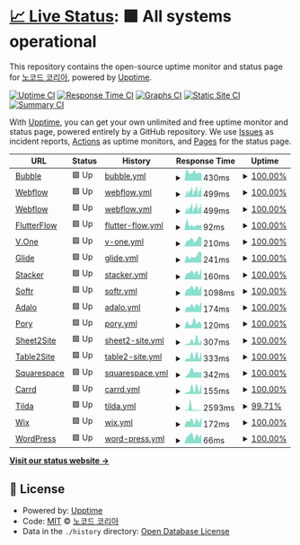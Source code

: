 # [📈 Live Status](https://NoCodeKR.github.io/upptime): <!--live status--> **🟩 All systems operational**

This repository contains the open-source uptime monitor and status page for [노코드 코리아](https://NoCodeKR.github.io/upptime), powered by [Upptime](https://github.com/upptime/upptime).

[![Uptime CI](https://github.com/NoCodeKR/upptime/workflows/Uptime%20CI/badge.svg)](https://github.com/NoCodeKR/upptime/actions?query=workflow%3A%22Uptime+CI%22)
[![Response Time CI](https://github.com/NoCodeKR/upptime/workflows/Response%20Time%20CI/badge.svg)](https://github.com/NoCodeKR/upptime/actions?query=workflow%3A%22Response+Time+CI%22)
[![Graphs CI](https://github.com/NoCodeKR/upptime/workflows/Graphs%20CI/badge.svg)](https://github.com/NoCodeKR/upptime/actions?query=workflow%3A%22Graphs+CI%22)
[![Static Site CI](https://github.com/NoCodeKR/upptime/workflows/Static%20Site%20CI/badge.svg)](https://github.com/NoCodeKR/upptime/actions?query=workflow%3A%22Static+Site+CI%22)
[![Summary CI](https://github.com/NoCodeKR/upptime/workflows/Summary%20CI/badge.svg)](https://github.com/NoCodeKR/upptime/actions?query=workflow%3A%22Summary+CI%22)

With [Upptime](https://upptime.js.org), you can get your own unlimited and free uptime monitor and status page, powered entirely by a GitHub repository. We use [Issues](https://github.com/NoCodeKR/upptime/issues) as incident reports, [Actions](https://github.com/NoCodeKR/upptime/actions) as uptime monitors, and [Pages](https://NoCodeKR.github.io/upptime) for the status page.

<!--start: status pages-->
<!-- This summary is generated by Upptime (https://github.com/upptime/upptime) -->
<!-- Do not edit this manually, your changes will be overwritten -->
<!-- prettier-ignore -->
| URL | Status | History | Response Time | Uptime |
| --- | ------ | ------- | ------------- | ------ |
| <img alt="" src="https://favicons.githubusercontent.com/bubble.io" height="13"> [Bubble](https://bubble.io/) | 🟩 Up | [bubble.yml](https://github.com/NoCodeKR/upptime/commits/HEAD/history/bubble.yml) | <details><summary><img alt="Response time graph" src="./graphs/bubble/response-time-week.png" height="20"> 430ms</summary><br><a href="https://NoCodeKR.github.io/upptime/history/bubble"><img alt="Response time 468" src="https://img.shields.io/endpoint?url=https%3A%2F%2Fraw.githubusercontent.com%2FNoCodeKR%2Fupptime%2FHEAD%2Fapi%2Fbubble%2Fresponse-time.json"></a><br><a href="https://NoCodeKR.github.io/upptime/history/bubble"><img alt="24-hour response time 368" src="https://img.shields.io/endpoint?url=https%3A%2F%2Fraw.githubusercontent.com%2FNoCodeKR%2Fupptime%2FHEAD%2Fapi%2Fbubble%2Fresponse-time-day.json"></a><br><a href="https://NoCodeKR.github.io/upptime/history/bubble"><img alt="7-day response time 430" src="https://img.shields.io/endpoint?url=https%3A%2F%2Fraw.githubusercontent.com%2FNoCodeKR%2Fupptime%2FHEAD%2Fapi%2Fbubble%2Fresponse-time-week.json"></a><br><a href="https://NoCodeKR.github.io/upptime/history/bubble"><img alt="30-day response time 460" src="https://img.shields.io/endpoint?url=https%3A%2F%2Fraw.githubusercontent.com%2FNoCodeKR%2Fupptime%2FHEAD%2Fapi%2Fbubble%2Fresponse-time-month.json"></a><br><a href="https://NoCodeKR.github.io/upptime/history/bubble"><img alt="1-year response time 468" src="https://img.shields.io/endpoint?url=https%3A%2F%2Fraw.githubusercontent.com%2FNoCodeKR%2Fupptime%2FHEAD%2Fapi%2Fbubble%2Fresponse-time-year.json"></a></details> | <details><summary><a href="https://NoCodeKR.github.io/upptime/history/bubble">100.00%</a></summary><a href="https://NoCodeKR.github.io/upptime/history/bubble"><img alt="All-time uptime 99.95%" src="https://img.shields.io/endpoint?url=https%3A%2F%2Fraw.githubusercontent.com%2FNoCodeKR%2Fupptime%2FHEAD%2Fapi%2Fbubble%2Fuptime.json"></a><br><a href="https://NoCodeKR.github.io/upptime/history/bubble"><img alt="24-hour uptime 100.00%" src="https://img.shields.io/endpoint?url=https%3A%2F%2Fraw.githubusercontent.com%2FNoCodeKR%2Fupptime%2FHEAD%2Fapi%2Fbubble%2Fuptime-day.json"></a><br><a href="https://NoCodeKR.github.io/upptime/history/bubble"><img alt="7-day uptime 100.00%" src="https://img.shields.io/endpoint?url=https%3A%2F%2Fraw.githubusercontent.com%2FNoCodeKR%2Fupptime%2FHEAD%2Fapi%2Fbubble%2Fuptime-week.json"></a><br><a href="https://NoCodeKR.github.io/upptime/history/bubble"><img alt="30-day uptime 100.00%" src="https://img.shields.io/endpoint?url=https%3A%2F%2Fraw.githubusercontent.com%2FNoCodeKR%2Fupptime%2FHEAD%2Fapi%2Fbubble%2Fuptime-month.json"></a><br><a href="https://NoCodeKR.github.io/upptime/history/bubble"><img alt="1-year uptime 99.95%" src="https://img.shields.io/endpoint?url=https%3A%2F%2Fraw.githubusercontent.com%2FNoCodeKR%2Fupptime%2FHEAD%2Fapi%2Fbubble%2Fuptime-year.json"></a></details>
| <img alt="" src="https://favicons.githubusercontent.com/webflow.com" height="13"> [Webflow](https://webflow.com/) | 🟩 Up | [webflow.yml](https://github.com/NoCodeKR/upptime/commits/HEAD/history/webflow.yml) | <details><summary><img alt="Response time graph" src="./graphs/webflow/response-time-week.png" height="20"> 499ms</summary><br><a href="https://NoCodeKR.github.io/upptime/history/webflow"><img alt="Response time 550" src="https://img.shields.io/endpoint?url=https%3A%2F%2Fraw.githubusercontent.com%2FNoCodeKR%2Fupptime%2FHEAD%2Fapi%2Fwebflow%2Fresponse-time.json"></a><br><a href="https://NoCodeKR.github.io/upptime/history/webflow"><img alt="24-hour response time 744" src="https://img.shields.io/endpoint?url=https%3A%2F%2Fraw.githubusercontent.com%2FNoCodeKR%2Fupptime%2FHEAD%2Fapi%2Fwebflow%2Fresponse-time-day.json"></a><br><a href="https://NoCodeKR.github.io/upptime/history/webflow"><img alt="7-day response time 499" src="https://img.shields.io/endpoint?url=https%3A%2F%2Fraw.githubusercontent.com%2FNoCodeKR%2Fupptime%2FHEAD%2Fapi%2Fwebflow%2Fresponse-time-week.json"></a><br><a href="https://NoCodeKR.github.io/upptime/history/webflow"><img alt="30-day response time 454" src="https://img.shields.io/endpoint?url=https%3A%2F%2Fraw.githubusercontent.com%2FNoCodeKR%2Fupptime%2FHEAD%2Fapi%2Fwebflow%2Fresponse-time-month.json"></a><br><a href="https://NoCodeKR.github.io/upptime/history/webflow"><img alt="1-year response time 550" src="https://img.shields.io/endpoint?url=https%3A%2F%2Fraw.githubusercontent.com%2FNoCodeKR%2Fupptime%2FHEAD%2Fapi%2Fwebflow%2Fresponse-time-year.json"></a></details> | <details><summary><a href="https://NoCodeKR.github.io/upptime/history/webflow">100.00%</a></summary><a href="https://NoCodeKR.github.io/upptime/history/webflow"><img alt="All-time uptime 99.95%" src="https://img.shields.io/endpoint?url=https%3A%2F%2Fraw.githubusercontent.com%2FNoCodeKR%2Fupptime%2FHEAD%2Fapi%2Fwebflow%2Fuptime.json"></a><br><a href="https://NoCodeKR.github.io/upptime/history/webflow"><img alt="24-hour uptime 100.00%" src="https://img.shields.io/endpoint?url=https%3A%2F%2Fraw.githubusercontent.com%2FNoCodeKR%2Fupptime%2FHEAD%2Fapi%2Fwebflow%2Fuptime-day.json"></a><br><a href="https://NoCodeKR.github.io/upptime/history/webflow"><img alt="7-day uptime 100.00%" src="https://img.shields.io/endpoint?url=https%3A%2F%2Fraw.githubusercontent.com%2FNoCodeKR%2Fupptime%2FHEAD%2Fapi%2Fwebflow%2Fuptime-week.json"></a><br><a href="https://NoCodeKR.github.io/upptime/history/webflow"><img alt="30-day uptime 99.96%" src="https://img.shields.io/endpoint?url=https%3A%2F%2Fraw.githubusercontent.com%2FNoCodeKR%2Fupptime%2FHEAD%2Fapi%2Fwebflow%2Fuptime-month.json"></a><br><a href="https://NoCodeKR.github.io/upptime/history/webflow"><img alt="1-year uptime 99.95%" src="https://img.shields.io/endpoint?url=https%3A%2F%2Fraw.githubusercontent.com%2FNoCodeKR%2Fupptime%2FHEAD%2Fapi%2Fwebflow%2Fuptime-year.json"></a></details>
| <img alt="" src="https://favicons.githubusercontent.com/wappler.io" height="13"> [Webflow](https://wappler.io/) | 🟩 Up | [webflow.yml](https://github.com/NoCodeKR/upptime/commits/HEAD/history/webflow.yml) | <details><summary><img alt="Response time graph" src="./graphs/webflow/response-time-week.png" height="20"> 499ms</summary><br><a href="https://NoCodeKR.github.io/upptime/history/webflow"><img alt="Response time 550" src="https://img.shields.io/endpoint?url=https%3A%2F%2Fraw.githubusercontent.com%2FNoCodeKR%2Fupptime%2FHEAD%2Fapi%2Fwebflow%2Fresponse-time.json"></a><br><a href="https://NoCodeKR.github.io/upptime/history/webflow"><img alt="24-hour response time 744" src="https://img.shields.io/endpoint?url=https%3A%2F%2Fraw.githubusercontent.com%2FNoCodeKR%2Fupptime%2FHEAD%2Fapi%2Fwebflow%2Fresponse-time-day.json"></a><br><a href="https://NoCodeKR.github.io/upptime/history/webflow"><img alt="7-day response time 499" src="https://img.shields.io/endpoint?url=https%3A%2F%2Fraw.githubusercontent.com%2FNoCodeKR%2Fupptime%2FHEAD%2Fapi%2Fwebflow%2Fresponse-time-week.json"></a><br><a href="https://NoCodeKR.github.io/upptime/history/webflow"><img alt="30-day response time 454" src="https://img.shields.io/endpoint?url=https%3A%2F%2Fraw.githubusercontent.com%2FNoCodeKR%2Fupptime%2FHEAD%2Fapi%2Fwebflow%2Fresponse-time-month.json"></a><br><a href="https://NoCodeKR.github.io/upptime/history/webflow"><img alt="1-year response time 550" src="https://img.shields.io/endpoint?url=https%3A%2F%2Fraw.githubusercontent.com%2FNoCodeKR%2Fupptime%2FHEAD%2Fapi%2Fwebflow%2Fresponse-time-year.json"></a></details> | <details><summary><a href="https://NoCodeKR.github.io/upptime/history/webflow">100.00%</a></summary><a href="https://NoCodeKR.github.io/upptime/history/webflow"><img alt="All-time uptime 99.95%" src="https://img.shields.io/endpoint?url=https%3A%2F%2Fraw.githubusercontent.com%2FNoCodeKR%2Fupptime%2FHEAD%2Fapi%2Fwebflow%2Fuptime.json"></a><br><a href="https://NoCodeKR.github.io/upptime/history/webflow"><img alt="24-hour uptime 100.00%" src="https://img.shields.io/endpoint?url=https%3A%2F%2Fraw.githubusercontent.com%2FNoCodeKR%2Fupptime%2FHEAD%2Fapi%2Fwebflow%2Fuptime-day.json"></a><br><a href="https://NoCodeKR.github.io/upptime/history/webflow"><img alt="7-day uptime 100.00%" src="https://img.shields.io/endpoint?url=https%3A%2F%2Fraw.githubusercontent.com%2FNoCodeKR%2Fupptime%2FHEAD%2Fapi%2Fwebflow%2Fuptime-week.json"></a><br><a href="https://NoCodeKR.github.io/upptime/history/webflow"><img alt="30-day uptime 99.96%" src="https://img.shields.io/endpoint?url=https%3A%2F%2Fraw.githubusercontent.com%2FNoCodeKR%2Fupptime%2FHEAD%2Fapi%2Fwebflow%2Fuptime-month.json"></a><br><a href="https://NoCodeKR.github.io/upptime/history/webflow"><img alt="1-year uptime 99.95%" src="https://img.shields.io/endpoint?url=https%3A%2F%2Fraw.githubusercontent.com%2FNoCodeKR%2Fupptime%2FHEAD%2Fapi%2Fwebflow%2Fuptime-year.json"></a></details>
| <img alt="" src="https://favicons.githubusercontent.com/flutterflow.io" height="13"> [FlutterFlow](https://flutterflow.io/) | 🟩 Up | [flutter-flow.yml](https://github.com/NoCodeKR/upptime/commits/HEAD/history/flutter-flow.yml) | <details><summary><img alt="Response time graph" src="./graphs/flutter-flow/response-time-week.png" height="20"> 92ms</summary><br><a href="https://NoCodeKR.github.io/upptime/history/flutter-flow"><img alt="Response time 115" src="https://img.shields.io/endpoint?url=https%3A%2F%2Fraw.githubusercontent.com%2FNoCodeKR%2Fupptime%2FHEAD%2Fapi%2Fflutter-flow%2Fresponse-time.json"></a><br><a href="https://NoCodeKR.github.io/upptime/history/flutter-flow"><img alt="24-hour response time 89" src="https://img.shields.io/endpoint?url=https%3A%2F%2Fraw.githubusercontent.com%2FNoCodeKR%2Fupptime%2FHEAD%2Fapi%2Fflutter-flow%2Fresponse-time-day.json"></a><br><a href="https://NoCodeKR.github.io/upptime/history/flutter-flow"><img alt="7-day response time 92" src="https://img.shields.io/endpoint?url=https%3A%2F%2Fraw.githubusercontent.com%2FNoCodeKR%2Fupptime%2FHEAD%2Fapi%2Fflutter-flow%2Fresponse-time-week.json"></a><br><a href="https://NoCodeKR.github.io/upptime/history/flutter-flow"><img alt="30-day response time 91" src="https://img.shields.io/endpoint?url=https%3A%2F%2Fraw.githubusercontent.com%2FNoCodeKR%2Fupptime%2FHEAD%2Fapi%2Fflutter-flow%2Fresponse-time-month.json"></a><br><a href="https://NoCodeKR.github.io/upptime/history/flutter-flow"><img alt="1-year response time 115" src="https://img.shields.io/endpoint?url=https%3A%2F%2Fraw.githubusercontent.com%2FNoCodeKR%2Fupptime%2FHEAD%2Fapi%2Fflutter-flow%2Fresponse-time-year.json"></a></details> | <details><summary><a href="https://NoCodeKR.github.io/upptime/history/flutter-flow">100.00%</a></summary><a href="https://NoCodeKR.github.io/upptime/history/flutter-flow"><img alt="All-time uptime 100.00%" src="https://img.shields.io/endpoint?url=https%3A%2F%2Fraw.githubusercontent.com%2FNoCodeKR%2Fupptime%2FHEAD%2Fapi%2Fflutter-flow%2Fuptime.json"></a><br><a href="https://NoCodeKR.github.io/upptime/history/flutter-flow"><img alt="24-hour uptime 100.00%" src="https://img.shields.io/endpoint?url=https%3A%2F%2Fraw.githubusercontent.com%2FNoCodeKR%2Fupptime%2FHEAD%2Fapi%2Fflutter-flow%2Fuptime-day.json"></a><br><a href="https://NoCodeKR.github.io/upptime/history/flutter-flow"><img alt="7-day uptime 100.00%" src="https://img.shields.io/endpoint?url=https%3A%2F%2Fraw.githubusercontent.com%2FNoCodeKR%2Fupptime%2FHEAD%2Fapi%2Fflutter-flow%2Fuptime-week.json"></a><br><a href="https://NoCodeKR.github.io/upptime/history/flutter-flow"><img alt="30-day uptime 100.00%" src="https://img.shields.io/endpoint?url=https%3A%2F%2Fraw.githubusercontent.com%2FNoCodeKR%2Fupptime%2FHEAD%2Fapi%2Fflutter-flow%2Fuptime-month.json"></a><br><a href="https://NoCodeKR.github.io/upptime/history/flutter-flow"><img alt="1-year uptime 100.00%" src="https://img.shields.io/endpoint?url=https%3A%2F%2Fraw.githubusercontent.com%2FNoCodeKR%2Fupptime%2FHEAD%2Fapi%2Fflutter-flow%2Fuptime-year.json"></a></details>
| <img alt="" src="https://favicons.githubusercontent.com/www.yourvone.com" height="13"> [V.One](https://www.yourvone.com/) | 🟩 Up | [v-one.yml](https://github.com/NoCodeKR/upptime/commits/HEAD/history/v-one.yml) | <details><summary><img alt="Response time graph" src="./graphs/v-one/response-time-week.png" height="20"> 210ms</summary><br><a href="https://NoCodeKR.github.io/upptime/history/v-one"><img alt="Response time 332" src="https://img.shields.io/endpoint?url=https%3A%2F%2Fraw.githubusercontent.com%2FNoCodeKR%2Fupptime%2FHEAD%2Fapi%2Fv-one%2Fresponse-time.json"></a><br><a href="https://NoCodeKR.github.io/upptime/history/v-one"><img alt="24-hour response time 261" src="https://img.shields.io/endpoint?url=https%3A%2F%2Fraw.githubusercontent.com%2FNoCodeKR%2Fupptime%2FHEAD%2Fapi%2Fv-one%2Fresponse-time-day.json"></a><br><a href="https://NoCodeKR.github.io/upptime/history/v-one"><img alt="7-day response time 210" src="https://img.shields.io/endpoint?url=https%3A%2F%2Fraw.githubusercontent.com%2FNoCodeKR%2Fupptime%2FHEAD%2Fapi%2Fv-one%2Fresponse-time-week.json"></a><br><a href="https://NoCodeKR.github.io/upptime/history/v-one"><img alt="30-day response time 193" src="https://img.shields.io/endpoint?url=https%3A%2F%2Fraw.githubusercontent.com%2FNoCodeKR%2Fupptime%2FHEAD%2Fapi%2Fv-one%2Fresponse-time-month.json"></a><br><a href="https://NoCodeKR.github.io/upptime/history/v-one"><img alt="1-year response time 332" src="https://img.shields.io/endpoint?url=https%3A%2F%2Fraw.githubusercontent.com%2FNoCodeKR%2Fupptime%2FHEAD%2Fapi%2Fv-one%2Fresponse-time-year.json"></a></details> | <details><summary><a href="https://NoCodeKR.github.io/upptime/history/v-one">100.00%</a></summary><a href="https://NoCodeKR.github.io/upptime/history/v-one"><img alt="All-time uptime 100.00%" src="https://img.shields.io/endpoint?url=https%3A%2F%2Fraw.githubusercontent.com%2FNoCodeKR%2Fupptime%2FHEAD%2Fapi%2Fv-one%2Fuptime.json"></a><br><a href="https://NoCodeKR.github.io/upptime/history/v-one"><img alt="24-hour uptime 100.00%" src="https://img.shields.io/endpoint?url=https%3A%2F%2Fraw.githubusercontent.com%2FNoCodeKR%2Fupptime%2FHEAD%2Fapi%2Fv-one%2Fuptime-day.json"></a><br><a href="https://NoCodeKR.github.io/upptime/history/v-one"><img alt="7-day uptime 100.00%" src="https://img.shields.io/endpoint?url=https%3A%2F%2Fraw.githubusercontent.com%2FNoCodeKR%2Fupptime%2FHEAD%2Fapi%2Fv-one%2Fuptime-week.json"></a><br><a href="https://NoCodeKR.github.io/upptime/history/v-one"><img alt="30-day uptime 100.00%" src="https://img.shields.io/endpoint?url=https%3A%2F%2Fraw.githubusercontent.com%2FNoCodeKR%2Fupptime%2FHEAD%2Fapi%2Fv-one%2Fuptime-month.json"></a><br><a href="https://NoCodeKR.github.io/upptime/history/v-one"><img alt="1-year uptime 100.00%" src="https://img.shields.io/endpoint?url=https%3A%2F%2Fraw.githubusercontent.com%2FNoCodeKR%2Fupptime%2FHEAD%2Fapi%2Fv-one%2Fuptime-year.json"></a></details>
| <img alt="" src="https://favicons.githubusercontent.com/www.glideapps.com" height="13"> [Glide](https://www.glideapps.com/) | 🟩 Up | [glide.yml](https://github.com/NoCodeKR/upptime/commits/HEAD/history/glide.yml) | <details><summary><img alt="Response time graph" src="./graphs/glide/response-time-week.png" height="20"> 241ms</summary><br><a href="https://NoCodeKR.github.io/upptime/history/glide"><img alt="Response time 268" src="https://img.shields.io/endpoint?url=https%3A%2F%2Fraw.githubusercontent.com%2FNoCodeKR%2Fupptime%2FHEAD%2Fapi%2Fglide%2Fresponse-time.json"></a><br><a href="https://NoCodeKR.github.io/upptime/history/glide"><img alt="24-hour response time 343" src="https://img.shields.io/endpoint?url=https%3A%2F%2Fraw.githubusercontent.com%2FNoCodeKR%2Fupptime%2FHEAD%2Fapi%2Fglide%2Fresponse-time-day.json"></a><br><a href="https://NoCodeKR.github.io/upptime/history/glide"><img alt="7-day response time 241" src="https://img.shields.io/endpoint?url=https%3A%2F%2Fraw.githubusercontent.com%2FNoCodeKR%2Fupptime%2FHEAD%2Fapi%2Fglide%2Fresponse-time-week.json"></a><br><a href="https://NoCodeKR.github.io/upptime/history/glide"><img alt="30-day response time 289" src="https://img.shields.io/endpoint?url=https%3A%2F%2Fraw.githubusercontent.com%2FNoCodeKR%2Fupptime%2FHEAD%2Fapi%2Fglide%2Fresponse-time-month.json"></a><br><a href="https://NoCodeKR.github.io/upptime/history/glide"><img alt="1-year response time 268" src="https://img.shields.io/endpoint?url=https%3A%2F%2Fraw.githubusercontent.com%2FNoCodeKR%2Fupptime%2FHEAD%2Fapi%2Fglide%2Fresponse-time-year.json"></a></details> | <details><summary><a href="https://NoCodeKR.github.io/upptime/history/glide">100.00%</a></summary><a href="https://NoCodeKR.github.io/upptime/history/glide"><img alt="All-time uptime 100.00%" src="https://img.shields.io/endpoint?url=https%3A%2F%2Fraw.githubusercontent.com%2FNoCodeKR%2Fupptime%2FHEAD%2Fapi%2Fglide%2Fuptime.json"></a><br><a href="https://NoCodeKR.github.io/upptime/history/glide"><img alt="24-hour uptime 100.00%" src="https://img.shields.io/endpoint?url=https%3A%2F%2Fraw.githubusercontent.com%2FNoCodeKR%2Fupptime%2FHEAD%2Fapi%2Fglide%2Fuptime-day.json"></a><br><a href="https://NoCodeKR.github.io/upptime/history/glide"><img alt="7-day uptime 100.00%" src="https://img.shields.io/endpoint?url=https%3A%2F%2Fraw.githubusercontent.com%2FNoCodeKR%2Fupptime%2FHEAD%2Fapi%2Fglide%2Fuptime-week.json"></a><br><a href="https://NoCodeKR.github.io/upptime/history/glide"><img alt="30-day uptime 100.00%" src="https://img.shields.io/endpoint?url=https%3A%2F%2Fraw.githubusercontent.com%2FNoCodeKR%2Fupptime%2FHEAD%2Fapi%2Fglide%2Fuptime-month.json"></a><br><a href="https://NoCodeKR.github.io/upptime/history/glide"><img alt="1-year uptime 100.00%" src="https://img.shields.io/endpoint?url=https%3A%2F%2Fraw.githubusercontent.com%2FNoCodeKR%2Fupptime%2FHEAD%2Fapi%2Fglide%2Fuptime-year.json"></a></details>
| <img alt="" src="https://favicons.githubusercontent.com/www.stackerhq.com" height="13"> [Stacker](https://www.stackerhq.com/) | 🟩 Up | [stacker.yml](https://github.com/NoCodeKR/upptime/commits/HEAD/history/stacker.yml) | <details><summary><img alt="Response time graph" src="./graphs/stacker/response-time-week.png" height="20"> 160ms</summary><br><a href="https://NoCodeKR.github.io/upptime/history/stacker"><img alt="Response time 190" src="https://img.shields.io/endpoint?url=https%3A%2F%2Fraw.githubusercontent.com%2FNoCodeKR%2Fupptime%2FHEAD%2Fapi%2Fstacker%2Fresponse-time.json"></a><br><a href="https://NoCodeKR.github.io/upptime/history/stacker"><img alt="24-hour response time 249" src="https://img.shields.io/endpoint?url=https%3A%2F%2Fraw.githubusercontent.com%2FNoCodeKR%2Fupptime%2FHEAD%2Fapi%2Fstacker%2Fresponse-time-day.json"></a><br><a href="https://NoCodeKR.github.io/upptime/history/stacker"><img alt="7-day response time 160" src="https://img.shields.io/endpoint?url=https%3A%2F%2Fraw.githubusercontent.com%2FNoCodeKR%2Fupptime%2FHEAD%2Fapi%2Fstacker%2Fresponse-time-week.json"></a><br><a href="https://NoCodeKR.github.io/upptime/history/stacker"><img alt="30-day response time 160" src="https://img.shields.io/endpoint?url=https%3A%2F%2Fraw.githubusercontent.com%2FNoCodeKR%2Fupptime%2FHEAD%2Fapi%2Fstacker%2Fresponse-time-month.json"></a><br><a href="https://NoCodeKR.github.io/upptime/history/stacker"><img alt="1-year response time 190" src="https://img.shields.io/endpoint?url=https%3A%2F%2Fraw.githubusercontent.com%2FNoCodeKR%2Fupptime%2FHEAD%2Fapi%2Fstacker%2Fresponse-time-year.json"></a></details> | <details><summary><a href="https://NoCodeKR.github.io/upptime/history/stacker">100.00%</a></summary><a href="https://NoCodeKR.github.io/upptime/history/stacker"><img alt="All-time uptime 100.00%" src="https://img.shields.io/endpoint?url=https%3A%2F%2Fraw.githubusercontent.com%2FNoCodeKR%2Fupptime%2FHEAD%2Fapi%2Fstacker%2Fuptime.json"></a><br><a href="https://NoCodeKR.github.io/upptime/history/stacker"><img alt="24-hour uptime 100.00%" src="https://img.shields.io/endpoint?url=https%3A%2F%2Fraw.githubusercontent.com%2FNoCodeKR%2Fupptime%2FHEAD%2Fapi%2Fstacker%2Fuptime-day.json"></a><br><a href="https://NoCodeKR.github.io/upptime/history/stacker"><img alt="7-day uptime 100.00%" src="https://img.shields.io/endpoint?url=https%3A%2F%2Fraw.githubusercontent.com%2FNoCodeKR%2Fupptime%2FHEAD%2Fapi%2Fstacker%2Fuptime-week.json"></a><br><a href="https://NoCodeKR.github.io/upptime/history/stacker"><img alt="30-day uptime 100.00%" src="https://img.shields.io/endpoint?url=https%3A%2F%2Fraw.githubusercontent.com%2FNoCodeKR%2Fupptime%2FHEAD%2Fapi%2Fstacker%2Fuptime-month.json"></a><br><a href="https://NoCodeKR.github.io/upptime/history/stacker"><img alt="1-year uptime 100.00%" src="https://img.shields.io/endpoint?url=https%3A%2F%2Fraw.githubusercontent.com%2FNoCodeKR%2Fupptime%2FHEAD%2Fapi%2Fstacker%2Fuptime-year.json"></a></details>
| <img alt="" src="https://favicons.githubusercontent.com/www.softr.io" height="13"> [Softr](https://www.softr.io/) | 🟩 Up | [softr.yml](https://github.com/NoCodeKR/upptime/commits/HEAD/history/softr.yml) | <details><summary><img alt="Response time graph" src="./graphs/softr/response-time-week.png" height="20"> 1098ms</summary><br><a href="https://NoCodeKR.github.io/upptime/history/softr"><img alt="Response time 1228" src="https://img.shields.io/endpoint?url=https%3A%2F%2Fraw.githubusercontent.com%2FNoCodeKR%2Fupptime%2FHEAD%2Fapi%2Fsoftr%2Fresponse-time.json"></a><br><a href="https://NoCodeKR.github.io/upptime/history/softr"><img alt="24-hour response time 1403" src="https://img.shields.io/endpoint?url=https%3A%2F%2Fraw.githubusercontent.com%2FNoCodeKR%2Fupptime%2FHEAD%2Fapi%2Fsoftr%2Fresponse-time-day.json"></a><br><a href="https://NoCodeKR.github.io/upptime/history/softr"><img alt="7-day response time 1098" src="https://img.shields.io/endpoint?url=https%3A%2F%2Fraw.githubusercontent.com%2FNoCodeKR%2Fupptime%2FHEAD%2Fapi%2Fsoftr%2Fresponse-time-week.json"></a><br><a href="https://NoCodeKR.github.io/upptime/history/softr"><img alt="30-day response time 1039" src="https://img.shields.io/endpoint?url=https%3A%2F%2Fraw.githubusercontent.com%2FNoCodeKR%2Fupptime%2FHEAD%2Fapi%2Fsoftr%2Fresponse-time-month.json"></a><br><a href="https://NoCodeKR.github.io/upptime/history/softr"><img alt="1-year response time 1228" src="https://img.shields.io/endpoint?url=https%3A%2F%2Fraw.githubusercontent.com%2FNoCodeKR%2Fupptime%2FHEAD%2Fapi%2Fsoftr%2Fresponse-time-year.json"></a></details> | <details><summary><a href="https://NoCodeKR.github.io/upptime/history/softr">100.00%</a></summary><a href="https://NoCodeKR.github.io/upptime/history/softr"><img alt="All-time uptime 99.96%" src="https://img.shields.io/endpoint?url=https%3A%2F%2Fraw.githubusercontent.com%2FNoCodeKR%2Fupptime%2FHEAD%2Fapi%2Fsoftr%2Fuptime.json"></a><br><a href="https://NoCodeKR.github.io/upptime/history/softr"><img alt="24-hour uptime 100.00%" src="https://img.shields.io/endpoint?url=https%3A%2F%2Fraw.githubusercontent.com%2FNoCodeKR%2Fupptime%2FHEAD%2Fapi%2Fsoftr%2Fuptime-day.json"></a><br><a href="https://NoCodeKR.github.io/upptime/history/softr"><img alt="7-day uptime 100.00%" src="https://img.shields.io/endpoint?url=https%3A%2F%2Fraw.githubusercontent.com%2FNoCodeKR%2Fupptime%2FHEAD%2Fapi%2Fsoftr%2Fuptime-week.json"></a><br><a href="https://NoCodeKR.github.io/upptime/history/softr"><img alt="30-day uptime 100.00%" src="https://img.shields.io/endpoint?url=https%3A%2F%2Fraw.githubusercontent.com%2FNoCodeKR%2Fupptime%2FHEAD%2Fapi%2Fsoftr%2Fuptime-month.json"></a><br><a href="https://NoCodeKR.github.io/upptime/history/softr"><img alt="1-year uptime 99.96%" src="https://img.shields.io/endpoint?url=https%3A%2F%2Fraw.githubusercontent.com%2FNoCodeKR%2Fupptime%2FHEAD%2Fapi%2Fsoftr%2Fuptime-year.json"></a></details>
| <img alt="" src="https://favicons.githubusercontent.com/www.adalo.com" height="13"> [Adalo](https://www.adalo.com/) | 🟩 Up | [adalo.yml](https://github.com/NoCodeKR/upptime/commits/HEAD/history/adalo.yml) | <details><summary><img alt="Response time graph" src="./graphs/adalo/response-time-week.png" height="20"> 174ms</summary><br><a href="https://NoCodeKR.github.io/upptime/history/adalo"><img alt="Response time 218" src="https://img.shields.io/endpoint?url=https%3A%2F%2Fraw.githubusercontent.com%2FNoCodeKR%2Fupptime%2FHEAD%2Fapi%2Fadalo%2Fresponse-time.json"></a><br><a href="https://NoCodeKR.github.io/upptime/history/adalo"><img alt="24-hour response time 281" src="https://img.shields.io/endpoint?url=https%3A%2F%2Fraw.githubusercontent.com%2FNoCodeKR%2Fupptime%2FHEAD%2Fapi%2Fadalo%2Fresponse-time-day.json"></a><br><a href="https://NoCodeKR.github.io/upptime/history/adalo"><img alt="7-day response time 174" src="https://img.shields.io/endpoint?url=https%3A%2F%2Fraw.githubusercontent.com%2FNoCodeKR%2Fupptime%2FHEAD%2Fapi%2Fadalo%2Fresponse-time-week.json"></a><br><a href="https://NoCodeKR.github.io/upptime/history/adalo"><img alt="30-day response time 207" src="https://img.shields.io/endpoint?url=https%3A%2F%2Fraw.githubusercontent.com%2FNoCodeKR%2Fupptime%2FHEAD%2Fapi%2Fadalo%2Fresponse-time-month.json"></a><br><a href="https://NoCodeKR.github.io/upptime/history/adalo"><img alt="1-year response time 218" src="https://img.shields.io/endpoint?url=https%3A%2F%2Fraw.githubusercontent.com%2FNoCodeKR%2Fupptime%2FHEAD%2Fapi%2Fadalo%2Fresponse-time-year.json"></a></details> | <details><summary><a href="https://NoCodeKR.github.io/upptime/history/adalo">100.00%</a></summary><a href="https://NoCodeKR.github.io/upptime/history/adalo"><img alt="All-time uptime 100.00%" src="https://img.shields.io/endpoint?url=https%3A%2F%2Fraw.githubusercontent.com%2FNoCodeKR%2Fupptime%2FHEAD%2Fapi%2Fadalo%2Fuptime.json"></a><br><a href="https://NoCodeKR.github.io/upptime/history/adalo"><img alt="24-hour uptime 100.00%" src="https://img.shields.io/endpoint?url=https%3A%2F%2Fraw.githubusercontent.com%2FNoCodeKR%2Fupptime%2FHEAD%2Fapi%2Fadalo%2Fuptime-day.json"></a><br><a href="https://NoCodeKR.github.io/upptime/history/adalo"><img alt="7-day uptime 100.00%" src="https://img.shields.io/endpoint?url=https%3A%2F%2Fraw.githubusercontent.com%2FNoCodeKR%2Fupptime%2FHEAD%2Fapi%2Fadalo%2Fuptime-week.json"></a><br><a href="https://NoCodeKR.github.io/upptime/history/adalo"><img alt="30-day uptime 100.00%" src="https://img.shields.io/endpoint?url=https%3A%2F%2Fraw.githubusercontent.com%2FNoCodeKR%2Fupptime%2FHEAD%2Fapi%2Fadalo%2Fuptime-month.json"></a><br><a href="https://NoCodeKR.github.io/upptime/history/adalo"><img alt="1-year uptime 100.00%" src="https://img.shields.io/endpoint?url=https%3A%2F%2Fraw.githubusercontent.com%2FNoCodeKR%2Fupptime%2FHEAD%2Fapi%2Fadalo%2Fuptime-year.json"></a></details>
| <img alt="" src="https://favicons.githubusercontent.com/pory.io" height="13"> [Pory](https://pory.io/) | 🟩 Up | [pory.yml](https://github.com/NoCodeKR/upptime/commits/HEAD/history/pory.yml) | <details><summary><img alt="Response time graph" src="./graphs/pory/response-time-week.png" height="20"> 120ms</summary><br><a href="https://NoCodeKR.github.io/upptime/history/pory"><img alt="Response time 129" src="https://img.shields.io/endpoint?url=https%3A%2F%2Fraw.githubusercontent.com%2FNoCodeKR%2Fupptime%2FHEAD%2Fapi%2Fpory%2Fresponse-time.json"></a><br><a href="https://NoCodeKR.github.io/upptime/history/pory"><img alt="24-hour response time 85" src="https://img.shields.io/endpoint?url=https%3A%2F%2Fraw.githubusercontent.com%2FNoCodeKR%2Fupptime%2FHEAD%2Fapi%2Fpory%2Fresponse-time-day.json"></a><br><a href="https://NoCodeKR.github.io/upptime/history/pory"><img alt="7-day response time 120" src="https://img.shields.io/endpoint?url=https%3A%2F%2Fraw.githubusercontent.com%2FNoCodeKR%2Fupptime%2FHEAD%2Fapi%2Fpory%2Fresponse-time-week.json"></a><br><a href="https://NoCodeKR.github.io/upptime/history/pory"><img alt="30-day response time 144" src="https://img.shields.io/endpoint?url=https%3A%2F%2Fraw.githubusercontent.com%2FNoCodeKR%2Fupptime%2FHEAD%2Fapi%2Fpory%2Fresponse-time-month.json"></a><br><a href="https://NoCodeKR.github.io/upptime/history/pory"><img alt="1-year response time 129" src="https://img.shields.io/endpoint?url=https%3A%2F%2Fraw.githubusercontent.com%2FNoCodeKR%2Fupptime%2FHEAD%2Fapi%2Fpory%2Fresponse-time-year.json"></a></details> | <details><summary><a href="https://NoCodeKR.github.io/upptime/history/pory">100.00%</a></summary><a href="https://NoCodeKR.github.io/upptime/history/pory"><img alt="All-time uptime 100.00%" src="https://img.shields.io/endpoint?url=https%3A%2F%2Fraw.githubusercontent.com%2FNoCodeKR%2Fupptime%2FHEAD%2Fapi%2Fpory%2Fuptime.json"></a><br><a href="https://NoCodeKR.github.io/upptime/history/pory"><img alt="24-hour uptime 100.00%" src="https://img.shields.io/endpoint?url=https%3A%2F%2Fraw.githubusercontent.com%2FNoCodeKR%2Fupptime%2FHEAD%2Fapi%2Fpory%2Fuptime-day.json"></a><br><a href="https://NoCodeKR.github.io/upptime/history/pory"><img alt="7-day uptime 100.00%" src="https://img.shields.io/endpoint?url=https%3A%2F%2Fraw.githubusercontent.com%2FNoCodeKR%2Fupptime%2FHEAD%2Fapi%2Fpory%2Fuptime-week.json"></a><br><a href="https://NoCodeKR.github.io/upptime/history/pory"><img alt="30-day uptime 100.00%" src="https://img.shields.io/endpoint?url=https%3A%2F%2Fraw.githubusercontent.com%2FNoCodeKR%2Fupptime%2FHEAD%2Fapi%2Fpory%2Fuptime-month.json"></a><br><a href="https://NoCodeKR.github.io/upptime/history/pory"><img alt="1-year uptime 100.00%" src="https://img.shields.io/endpoint?url=https%3A%2F%2Fraw.githubusercontent.com%2FNoCodeKR%2Fupptime%2FHEAD%2Fapi%2Fpory%2Fuptime-year.json"></a></details>
| <img alt="" src="https://favicons.githubusercontent.com/www.sheet2site.com" height="13"> [Sheet2Site](https://www.sheet2site.com/) | 🟩 Up | [sheet2-site.yml](https://github.com/NoCodeKR/upptime/commits/HEAD/history/sheet2-site.yml) | <details><summary><img alt="Response time graph" src="./graphs/sheet2-site/response-time-week.png" height="20"> 307ms</summary><br><a href="https://NoCodeKR.github.io/upptime/history/sheet2-site"><img alt="Response time 343" src="https://img.shields.io/endpoint?url=https%3A%2F%2Fraw.githubusercontent.com%2FNoCodeKR%2Fupptime%2FHEAD%2Fapi%2Fsheet2-site%2Fresponse-time.json"></a><br><a href="https://NoCodeKR.github.io/upptime/history/sheet2-site"><img alt="24-hour response time 420" src="https://img.shields.io/endpoint?url=https%3A%2F%2Fraw.githubusercontent.com%2FNoCodeKR%2Fupptime%2FHEAD%2Fapi%2Fsheet2-site%2Fresponse-time-day.json"></a><br><a href="https://NoCodeKR.github.io/upptime/history/sheet2-site"><img alt="7-day response time 307" src="https://img.shields.io/endpoint?url=https%3A%2F%2Fraw.githubusercontent.com%2FNoCodeKR%2Fupptime%2FHEAD%2Fapi%2Fsheet2-site%2Fresponse-time-week.json"></a><br><a href="https://NoCodeKR.github.io/upptime/history/sheet2-site"><img alt="30-day response time 254" src="https://img.shields.io/endpoint?url=https%3A%2F%2Fraw.githubusercontent.com%2FNoCodeKR%2Fupptime%2FHEAD%2Fapi%2Fsheet2-site%2Fresponse-time-month.json"></a><br><a href="https://NoCodeKR.github.io/upptime/history/sheet2-site"><img alt="1-year response time 343" src="https://img.shields.io/endpoint?url=https%3A%2F%2Fraw.githubusercontent.com%2FNoCodeKR%2Fupptime%2FHEAD%2Fapi%2Fsheet2-site%2Fresponse-time-year.json"></a></details> | <details><summary><a href="https://NoCodeKR.github.io/upptime/history/sheet2-site">100.00%</a></summary><a href="https://NoCodeKR.github.io/upptime/history/sheet2-site"><img alt="All-time uptime 99.88%" src="https://img.shields.io/endpoint?url=https%3A%2F%2Fraw.githubusercontent.com%2FNoCodeKR%2Fupptime%2FHEAD%2Fapi%2Fsheet2-site%2Fuptime.json"></a><br><a href="https://NoCodeKR.github.io/upptime/history/sheet2-site"><img alt="24-hour uptime 100.00%" src="https://img.shields.io/endpoint?url=https%3A%2F%2Fraw.githubusercontent.com%2FNoCodeKR%2Fupptime%2FHEAD%2Fapi%2Fsheet2-site%2Fuptime-day.json"></a><br><a href="https://NoCodeKR.github.io/upptime/history/sheet2-site"><img alt="7-day uptime 100.00%" src="https://img.shields.io/endpoint?url=https%3A%2F%2Fraw.githubusercontent.com%2FNoCodeKR%2Fupptime%2FHEAD%2Fapi%2Fsheet2-site%2Fuptime-week.json"></a><br><a href="https://NoCodeKR.github.io/upptime/history/sheet2-site"><img alt="30-day uptime 100.00%" src="https://img.shields.io/endpoint?url=https%3A%2F%2Fraw.githubusercontent.com%2FNoCodeKR%2Fupptime%2FHEAD%2Fapi%2Fsheet2-site%2Fuptime-month.json"></a><br><a href="https://NoCodeKR.github.io/upptime/history/sheet2-site"><img alt="1-year uptime 99.88%" src="https://img.shields.io/endpoint?url=https%3A%2F%2Fraw.githubusercontent.com%2FNoCodeKR%2Fupptime%2FHEAD%2Fapi%2Fsheet2-site%2Fuptime-year.json"></a></details>
| <img alt="" src="https://favicons.githubusercontent.com/table2site.com" height="13"> [Table2Site](https://table2site.com/) | 🟩 Up | [table2-site.yml](https://github.com/NoCodeKR/upptime/commits/HEAD/history/table2-site.yml) | <details><summary><img alt="Response time graph" src="./graphs/table2-site/response-time-week.png" height="20"> 333ms</summary><br><a href="https://NoCodeKR.github.io/upptime/history/table2-site"><img alt="Response time 393" src="https://img.shields.io/endpoint?url=https%3A%2F%2Fraw.githubusercontent.com%2FNoCodeKR%2Fupptime%2FHEAD%2Fapi%2Ftable2-site%2Fresponse-time.json"></a><br><a href="https://NoCodeKR.github.io/upptime/history/table2-site"><img alt="24-hour response time 610" src="https://img.shields.io/endpoint?url=https%3A%2F%2Fraw.githubusercontent.com%2FNoCodeKR%2Fupptime%2FHEAD%2Fapi%2Ftable2-site%2Fresponse-time-day.json"></a><br><a href="https://NoCodeKR.github.io/upptime/history/table2-site"><img alt="7-day response time 333" src="https://img.shields.io/endpoint?url=https%3A%2F%2Fraw.githubusercontent.com%2FNoCodeKR%2Fupptime%2FHEAD%2Fapi%2Ftable2-site%2Fresponse-time-week.json"></a><br><a href="https://NoCodeKR.github.io/upptime/history/table2-site"><img alt="30-day response time 303" src="https://img.shields.io/endpoint?url=https%3A%2F%2Fraw.githubusercontent.com%2FNoCodeKR%2Fupptime%2FHEAD%2Fapi%2Ftable2-site%2Fresponse-time-month.json"></a><br><a href="https://NoCodeKR.github.io/upptime/history/table2-site"><img alt="1-year response time 393" src="https://img.shields.io/endpoint?url=https%3A%2F%2Fraw.githubusercontent.com%2FNoCodeKR%2Fupptime%2FHEAD%2Fapi%2Ftable2-site%2Fresponse-time-year.json"></a></details> | <details><summary><a href="https://NoCodeKR.github.io/upptime/history/table2-site">100.00%</a></summary><a href="https://NoCodeKR.github.io/upptime/history/table2-site"><img alt="All-time uptime 100.00%" src="https://img.shields.io/endpoint?url=https%3A%2F%2Fraw.githubusercontent.com%2FNoCodeKR%2Fupptime%2FHEAD%2Fapi%2Ftable2-site%2Fuptime.json"></a><br><a href="https://NoCodeKR.github.io/upptime/history/table2-site"><img alt="24-hour uptime 100.00%" src="https://img.shields.io/endpoint?url=https%3A%2F%2Fraw.githubusercontent.com%2FNoCodeKR%2Fupptime%2FHEAD%2Fapi%2Ftable2-site%2Fuptime-day.json"></a><br><a href="https://NoCodeKR.github.io/upptime/history/table2-site"><img alt="7-day uptime 100.00%" src="https://img.shields.io/endpoint?url=https%3A%2F%2Fraw.githubusercontent.com%2FNoCodeKR%2Fupptime%2FHEAD%2Fapi%2Ftable2-site%2Fuptime-week.json"></a><br><a href="https://NoCodeKR.github.io/upptime/history/table2-site"><img alt="30-day uptime 100.00%" src="https://img.shields.io/endpoint?url=https%3A%2F%2Fraw.githubusercontent.com%2FNoCodeKR%2Fupptime%2FHEAD%2Fapi%2Ftable2-site%2Fuptime-month.json"></a><br><a href="https://NoCodeKR.github.io/upptime/history/table2-site"><img alt="1-year uptime 100.00%" src="https://img.shields.io/endpoint?url=https%3A%2F%2Fraw.githubusercontent.com%2FNoCodeKR%2Fupptime%2FHEAD%2Fapi%2Ftable2-site%2Fuptime-year.json"></a></details>
| <img alt="" src="https://favicons.githubusercontent.com/www.squarespace.com" height="13"> [Squarespace](https://www.squarespace.com/) | 🟩 Up | [squarespace.yml](https://github.com/NoCodeKR/upptime/commits/HEAD/history/squarespace.yml) | <details><summary><img alt="Response time graph" src="./graphs/squarespace/response-time-week.png" height="20"> 342ms</summary><br><a href="https://NoCodeKR.github.io/upptime/history/squarespace"><img alt="Response time 369" src="https://img.shields.io/endpoint?url=https%3A%2F%2Fraw.githubusercontent.com%2FNoCodeKR%2Fupptime%2FHEAD%2Fapi%2Fsquarespace%2Fresponse-time.json"></a><br><a href="https://NoCodeKR.github.io/upptime/history/squarespace"><img alt="24-hour response time 349" src="https://img.shields.io/endpoint?url=https%3A%2F%2Fraw.githubusercontent.com%2FNoCodeKR%2Fupptime%2FHEAD%2Fapi%2Fsquarespace%2Fresponse-time-day.json"></a><br><a href="https://NoCodeKR.github.io/upptime/history/squarespace"><img alt="7-day response time 342" src="https://img.shields.io/endpoint?url=https%3A%2F%2Fraw.githubusercontent.com%2FNoCodeKR%2Fupptime%2FHEAD%2Fapi%2Fsquarespace%2Fresponse-time-week.json"></a><br><a href="https://NoCodeKR.github.io/upptime/history/squarespace"><img alt="30-day response time 290" src="https://img.shields.io/endpoint?url=https%3A%2F%2Fraw.githubusercontent.com%2FNoCodeKR%2Fupptime%2FHEAD%2Fapi%2Fsquarespace%2Fresponse-time-month.json"></a><br><a href="https://NoCodeKR.github.io/upptime/history/squarespace"><img alt="1-year response time 369" src="https://img.shields.io/endpoint?url=https%3A%2F%2Fraw.githubusercontent.com%2FNoCodeKR%2Fupptime%2FHEAD%2Fapi%2Fsquarespace%2Fresponse-time-year.json"></a></details> | <details><summary><a href="https://NoCodeKR.github.io/upptime/history/squarespace">100.00%</a></summary><a href="https://NoCodeKR.github.io/upptime/history/squarespace"><img alt="All-time uptime 100.00%" src="https://img.shields.io/endpoint?url=https%3A%2F%2Fraw.githubusercontent.com%2FNoCodeKR%2Fupptime%2FHEAD%2Fapi%2Fsquarespace%2Fuptime.json"></a><br><a href="https://NoCodeKR.github.io/upptime/history/squarespace"><img alt="24-hour uptime 100.00%" src="https://img.shields.io/endpoint?url=https%3A%2F%2Fraw.githubusercontent.com%2FNoCodeKR%2Fupptime%2FHEAD%2Fapi%2Fsquarespace%2Fuptime-day.json"></a><br><a href="https://NoCodeKR.github.io/upptime/history/squarespace"><img alt="7-day uptime 100.00%" src="https://img.shields.io/endpoint?url=https%3A%2F%2Fraw.githubusercontent.com%2FNoCodeKR%2Fupptime%2FHEAD%2Fapi%2Fsquarespace%2Fuptime-week.json"></a><br><a href="https://NoCodeKR.github.io/upptime/history/squarespace"><img alt="30-day uptime 100.00%" src="https://img.shields.io/endpoint?url=https%3A%2F%2Fraw.githubusercontent.com%2FNoCodeKR%2Fupptime%2FHEAD%2Fapi%2Fsquarespace%2Fuptime-month.json"></a><br><a href="https://NoCodeKR.github.io/upptime/history/squarespace"><img alt="1-year uptime 100.00%" src="https://img.shields.io/endpoint?url=https%3A%2F%2Fraw.githubusercontent.com%2FNoCodeKR%2Fupptime%2FHEAD%2Fapi%2Fsquarespace%2Fuptime-year.json"></a></details>
| <img alt="" src="https://favicons.githubusercontent.com/carrd.co" height="13"> [Carrd](https://carrd.co/) | 🟩 Up | [carrd.yml](https://github.com/NoCodeKR/upptime/commits/HEAD/history/carrd.yml) | <details><summary><img alt="Response time graph" src="./graphs/carrd/response-time-week.png" height="20"> 155ms</summary><br><a href="https://NoCodeKR.github.io/upptime/history/carrd"><img alt="Response time 191" src="https://img.shields.io/endpoint?url=https%3A%2F%2Fraw.githubusercontent.com%2FNoCodeKR%2Fupptime%2FHEAD%2Fapi%2Fcarrd%2Fresponse-time.json"></a><br><a href="https://NoCodeKR.github.io/upptime/history/carrd"><img alt="24-hour response time 294" src="https://img.shields.io/endpoint?url=https%3A%2F%2Fraw.githubusercontent.com%2FNoCodeKR%2Fupptime%2FHEAD%2Fapi%2Fcarrd%2Fresponse-time-day.json"></a><br><a href="https://NoCodeKR.github.io/upptime/history/carrd"><img alt="7-day response time 155" src="https://img.shields.io/endpoint?url=https%3A%2F%2Fraw.githubusercontent.com%2FNoCodeKR%2Fupptime%2FHEAD%2Fapi%2Fcarrd%2Fresponse-time-week.json"></a><br><a href="https://NoCodeKR.github.io/upptime/history/carrd"><img alt="30-day response time 133" src="https://img.shields.io/endpoint?url=https%3A%2F%2Fraw.githubusercontent.com%2FNoCodeKR%2Fupptime%2FHEAD%2Fapi%2Fcarrd%2Fresponse-time-month.json"></a><br><a href="https://NoCodeKR.github.io/upptime/history/carrd"><img alt="1-year response time 191" src="https://img.shields.io/endpoint?url=https%3A%2F%2Fraw.githubusercontent.com%2FNoCodeKR%2Fupptime%2FHEAD%2Fapi%2Fcarrd%2Fresponse-time-year.json"></a></details> | <details><summary><a href="https://NoCodeKR.github.io/upptime/history/carrd">100.00%</a></summary><a href="https://NoCodeKR.github.io/upptime/history/carrd"><img alt="All-time uptime 99.99%" src="https://img.shields.io/endpoint?url=https%3A%2F%2Fraw.githubusercontent.com%2FNoCodeKR%2Fupptime%2FHEAD%2Fapi%2Fcarrd%2Fuptime.json"></a><br><a href="https://NoCodeKR.github.io/upptime/history/carrd"><img alt="24-hour uptime 100.00%" src="https://img.shields.io/endpoint?url=https%3A%2F%2Fraw.githubusercontent.com%2FNoCodeKR%2Fupptime%2FHEAD%2Fapi%2Fcarrd%2Fuptime-day.json"></a><br><a href="https://NoCodeKR.github.io/upptime/history/carrd"><img alt="7-day uptime 100.00%" src="https://img.shields.io/endpoint?url=https%3A%2F%2Fraw.githubusercontent.com%2FNoCodeKR%2Fupptime%2FHEAD%2Fapi%2Fcarrd%2Fuptime-week.json"></a><br><a href="https://NoCodeKR.github.io/upptime/history/carrd"><img alt="30-day uptime 100.00%" src="https://img.shields.io/endpoint?url=https%3A%2F%2Fraw.githubusercontent.com%2FNoCodeKR%2Fupptime%2FHEAD%2Fapi%2Fcarrd%2Fuptime-month.json"></a><br><a href="https://NoCodeKR.github.io/upptime/history/carrd"><img alt="1-year uptime 99.99%" src="https://img.shields.io/endpoint?url=https%3A%2F%2Fraw.githubusercontent.com%2FNoCodeKR%2Fupptime%2FHEAD%2Fapi%2Fcarrd%2Fuptime-year.json"></a></details>
| <img alt="" src="https://favicons.githubusercontent.com/tilda.cc" height="13"> [Tilda](https://tilda.cc/) | 🟩 Up | [tilda.yml](https://github.com/NoCodeKR/upptime/commits/HEAD/history/tilda.yml) | <details><summary><img alt="Response time graph" src="./graphs/tilda/response-time-week.png" height="20"> 2593ms</summary><br><a href="https://NoCodeKR.github.io/upptime/history/tilda"><img alt="Response time 1673" src="https://img.shields.io/endpoint?url=https%3A%2F%2Fraw.githubusercontent.com%2FNoCodeKR%2Fupptime%2FHEAD%2Fapi%2Ftilda%2Fresponse-time.json"></a><br><a href="https://NoCodeKR.github.io/upptime/history/tilda"><img alt="24-hour response time 631" src="https://img.shields.io/endpoint?url=https%3A%2F%2Fraw.githubusercontent.com%2FNoCodeKR%2Fupptime%2FHEAD%2Fapi%2Ftilda%2Fresponse-time-day.json"></a><br><a href="https://NoCodeKR.github.io/upptime/history/tilda"><img alt="7-day response time 2593" src="https://img.shields.io/endpoint?url=https%3A%2F%2Fraw.githubusercontent.com%2FNoCodeKR%2Fupptime%2FHEAD%2Fapi%2Ftilda%2Fresponse-time-week.json"></a><br><a href="https://NoCodeKR.github.io/upptime/history/tilda"><img alt="30-day response time 1965" src="https://img.shields.io/endpoint?url=https%3A%2F%2Fraw.githubusercontent.com%2FNoCodeKR%2Fupptime%2FHEAD%2Fapi%2Ftilda%2Fresponse-time-month.json"></a><br><a href="https://NoCodeKR.github.io/upptime/history/tilda"><img alt="1-year response time 1673" src="https://img.shields.io/endpoint?url=https%3A%2F%2Fraw.githubusercontent.com%2FNoCodeKR%2Fupptime%2FHEAD%2Fapi%2Ftilda%2Fresponse-time-year.json"></a></details> | <details><summary><a href="https://NoCodeKR.github.io/upptime/history/tilda">99.71%</a></summary><a href="https://NoCodeKR.github.io/upptime/history/tilda"><img alt="All-time uptime 99.84%" src="https://img.shields.io/endpoint?url=https%3A%2F%2Fraw.githubusercontent.com%2FNoCodeKR%2Fupptime%2FHEAD%2Fapi%2Ftilda%2Fuptime.json"></a><br><a href="https://NoCodeKR.github.io/upptime/history/tilda"><img alt="24-hour uptime 100.00%" src="https://img.shields.io/endpoint?url=https%3A%2F%2Fraw.githubusercontent.com%2FNoCodeKR%2Fupptime%2FHEAD%2Fapi%2Ftilda%2Fuptime-day.json"></a><br><a href="https://NoCodeKR.github.io/upptime/history/tilda"><img alt="7-day uptime 99.71%" src="https://img.shields.io/endpoint?url=https%3A%2F%2Fraw.githubusercontent.com%2FNoCodeKR%2Fupptime%2FHEAD%2Fapi%2Ftilda%2Fuptime-week.json"></a><br><a href="https://NoCodeKR.github.io/upptime/history/tilda"><img alt="30-day uptime 99.73%" src="https://img.shields.io/endpoint?url=https%3A%2F%2Fraw.githubusercontent.com%2FNoCodeKR%2Fupptime%2FHEAD%2Fapi%2Ftilda%2Fuptime-month.json"></a><br><a href="https://NoCodeKR.github.io/upptime/history/tilda"><img alt="1-year uptime 99.84%" src="https://img.shields.io/endpoint?url=https%3A%2F%2Fraw.githubusercontent.com%2FNoCodeKR%2Fupptime%2FHEAD%2Fapi%2Ftilda%2Fuptime-year.json"></a></details>
| <img alt="" src="https://favicons.githubusercontent.com/www.wix.com" height="13"> [Wix](https://www.wix.com/) | 🟩 Up | [wix.yml](https://github.com/NoCodeKR/upptime/commits/HEAD/history/wix.yml) | <details><summary><img alt="Response time graph" src="./graphs/wix/response-time-week.png" height="20"> 172ms</summary><br><a href="https://NoCodeKR.github.io/upptime/history/wix"><img alt="Response time 486" src="https://img.shields.io/endpoint?url=https%3A%2F%2Fraw.githubusercontent.com%2FNoCodeKR%2Fupptime%2FHEAD%2Fapi%2Fwix%2Fresponse-time.json"></a><br><a href="https://NoCodeKR.github.io/upptime/history/wix"><img alt="24-hour response time 258" src="https://img.shields.io/endpoint?url=https%3A%2F%2Fraw.githubusercontent.com%2FNoCodeKR%2Fupptime%2FHEAD%2Fapi%2Fwix%2Fresponse-time-day.json"></a><br><a href="https://NoCodeKR.github.io/upptime/history/wix"><img alt="7-day response time 172" src="https://img.shields.io/endpoint?url=https%3A%2F%2Fraw.githubusercontent.com%2FNoCodeKR%2Fupptime%2FHEAD%2Fapi%2Fwix%2Fresponse-time-week.json"></a><br><a href="https://NoCodeKR.github.io/upptime/history/wix"><img alt="30-day response time 250" src="https://img.shields.io/endpoint?url=https%3A%2F%2Fraw.githubusercontent.com%2FNoCodeKR%2Fupptime%2FHEAD%2Fapi%2Fwix%2Fresponse-time-month.json"></a><br><a href="https://NoCodeKR.github.io/upptime/history/wix"><img alt="1-year response time 486" src="https://img.shields.io/endpoint?url=https%3A%2F%2Fraw.githubusercontent.com%2FNoCodeKR%2Fupptime%2FHEAD%2Fapi%2Fwix%2Fresponse-time-year.json"></a></details> | <details><summary><a href="https://NoCodeKR.github.io/upptime/history/wix">100.00%</a></summary><a href="https://NoCodeKR.github.io/upptime/history/wix"><img alt="All-time uptime 100.00%" src="https://img.shields.io/endpoint?url=https%3A%2F%2Fraw.githubusercontent.com%2FNoCodeKR%2Fupptime%2FHEAD%2Fapi%2Fwix%2Fuptime.json"></a><br><a href="https://NoCodeKR.github.io/upptime/history/wix"><img alt="24-hour uptime 100.00%" src="https://img.shields.io/endpoint?url=https%3A%2F%2Fraw.githubusercontent.com%2FNoCodeKR%2Fupptime%2FHEAD%2Fapi%2Fwix%2Fuptime-day.json"></a><br><a href="https://NoCodeKR.github.io/upptime/history/wix"><img alt="7-day uptime 100.00%" src="https://img.shields.io/endpoint?url=https%3A%2F%2Fraw.githubusercontent.com%2FNoCodeKR%2Fupptime%2FHEAD%2Fapi%2Fwix%2Fuptime-week.json"></a><br><a href="https://NoCodeKR.github.io/upptime/history/wix"><img alt="30-day uptime 100.00%" src="https://img.shields.io/endpoint?url=https%3A%2F%2Fraw.githubusercontent.com%2FNoCodeKR%2Fupptime%2FHEAD%2Fapi%2Fwix%2Fuptime-month.json"></a><br><a href="https://NoCodeKR.github.io/upptime/history/wix"><img alt="1-year uptime 100.00%" src="https://img.shields.io/endpoint?url=https%3A%2F%2Fraw.githubusercontent.com%2FNoCodeKR%2Fupptime%2FHEAD%2Fapi%2Fwix%2Fuptime-year.json"></a></details>
| <img alt="" src="https://favicons.githubusercontent.com/wordpress.com" height="13"> [WordPress](https://wordpress.com/) | 🟩 Up | [word-press.yml](https://github.com/NoCodeKR/upptime/commits/HEAD/history/word-press.yml) | <details><summary><img alt="Response time graph" src="./graphs/word-press/response-time-week.png" height="20"> 66ms</summary><br><a href="https://NoCodeKR.github.io/upptime/history/word-press"><img alt="Response time 90" src="https://img.shields.io/endpoint?url=https%3A%2F%2Fraw.githubusercontent.com%2FNoCodeKR%2Fupptime%2FHEAD%2Fapi%2Fword-press%2Fresponse-time.json"></a><br><a href="https://NoCodeKR.github.io/upptime/history/word-press"><img alt="24-hour response time 79" src="https://img.shields.io/endpoint?url=https%3A%2F%2Fraw.githubusercontent.com%2FNoCodeKR%2Fupptime%2FHEAD%2Fapi%2Fword-press%2Fresponse-time-day.json"></a><br><a href="https://NoCodeKR.github.io/upptime/history/word-press"><img alt="7-day response time 66" src="https://img.shields.io/endpoint?url=https%3A%2F%2Fraw.githubusercontent.com%2FNoCodeKR%2Fupptime%2FHEAD%2Fapi%2Fword-press%2Fresponse-time-week.json"></a><br><a href="https://NoCodeKR.github.io/upptime/history/word-press"><img alt="30-day response time 59" src="https://img.shields.io/endpoint?url=https%3A%2F%2Fraw.githubusercontent.com%2FNoCodeKR%2Fupptime%2FHEAD%2Fapi%2Fword-press%2Fresponse-time-month.json"></a><br><a href="https://NoCodeKR.github.io/upptime/history/word-press"><img alt="1-year response time 90" src="https://img.shields.io/endpoint?url=https%3A%2F%2Fraw.githubusercontent.com%2FNoCodeKR%2Fupptime%2FHEAD%2Fapi%2Fword-press%2Fresponse-time-year.json"></a></details> | <details><summary><a href="https://NoCodeKR.github.io/upptime/history/word-press">100.00%</a></summary><a href="https://NoCodeKR.github.io/upptime/history/word-press"><img alt="All-time uptime 100.00%" src="https://img.shields.io/endpoint?url=https%3A%2F%2Fraw.githubusercontent.com%2FNoCodeKR%2Fupptime%2FHEAD%2Fapi%2Fword-press%2Fuptime.json"></a><br><a href="https://NoCodeKR.github.io/upptime/history/word-press"><img alt="24-hour uptime 100.00%" src="https://img.shields.io/endpoint?url=https%3A%2F%2Fraw.githubusercontent.com%2FNoCodeKR%2Fupptime%2FHEAD%2Fapi%2Fword-press%2Fuptime-day.json"></a><br><a href="https://NoCodeKR.github.io/upptime/history/word-press"><img alt="7-day uptime 100.00%" src="https://img.shields.io/endpoint?url=https%3A%2F%2Fraw.githubusercontent.com%2FNoCodeKR%2Fupptime%2FHEAD%2Fapi%2Fword-press%2Fuptime-week.json"></a><br><a href="https://NoCodeKR.github.io/upptime/history/word-press"><img alt="30-day uptime 100.00%" src="https://img.shields.io/endpoint?url=https%3A%2F%2Fraw.githubusercontent.com%2FNoCodeKR%2Fupptime%2FHEAD%2Fapi%2Fword-press%2Fuptime-month.json"></a><br><a href="https://NoCodeKR.github.io/upptime/history/word-press"><img alt="1-year uptime 100.00%" src="https://img.shields.io/endpoint?url=https%3A%2F%2Fraw.githubusercontent.com%2FNoCodeKR%2Fupptime%2FHEAD%2Fapi%2Fword-press%2Fuptime-year.json"></a></details>

<!--end: status pages-->

[**Visit our status website →**](https://NoCodeKR.github.io/upptime)

## 📄 License

- Powered by: [Upptime](https://github.com/upptime/upptime)
- Code: [MIT](./LICENSE) © [노코드 코리아](https://NoCodeKR.github.io/upptime)
- Data in the `./history` directory: [Open Database License](https://opendatacommons.org/licenses/odbl/1-0/)
